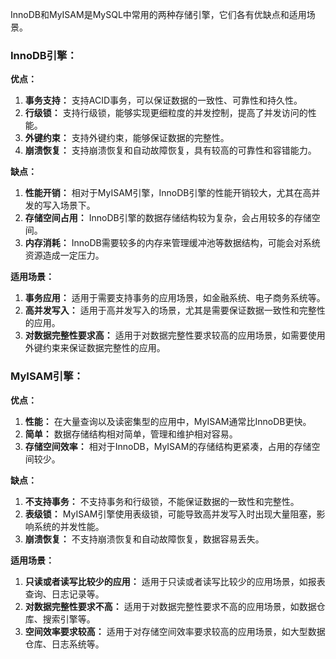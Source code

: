 InnoDB和MyISAM是MySQL中常用的两种存储引擎，它们各有优缺点和适用场景。

### InnoDB引擎：

**优点：**
1. **事务支持：** 支持ACID事务，可以保证数据的一致性、可靠性和持久性。
2. **行级锁：** 支持行级锁，能够实现更细粒度的并发控制，提高了并发访问的性能。
3. **外键约束：** 支持外键约束，能够保证数据的完整性。
4. **崩溃恢复：** 支持崩溃恢复和自动故障恢复，具有较高的可靠性和容错能力。

**缺点：**
1. **性能开销：** 相对于MyISAM引擎，InnoDB引擎的性能开销较大，尤其在高并发的写入场景下。
2. **存储空间占用：** InnoDB引擎的数据存储结构较为复杂，会占用较多的存储空间。
3. **内存消耗：** InnoDB需要较多的内存来管理缓冲池等数据结构，可能会对系统资源造成一定压力。

**适用场景：**
1. **事务应用：** 适用于需要支持事务的应用场景，如金融系统、电子商务系统等。
2. **高并发写入：** 适用于高并发写入的场景，尤其是需要保证数据一致性和完整性的应用。
3. **对数据完整性要求高：** 适用于对数据完整性要求较高的应用场景，如需要使用外键约束来保证数据完整性的应用。

### MyISAM引擎：

**优点：**
1. **性能：** 在大量查询以及读密集型的应用中，MyISAM通常比InnoDB更快。
2. **简单：** 数据存储结构相对简单，管理和维护相对容易。
3. **存储空间效率：** 相对于InnoDB，MyISAM的存储结构更紧凑，占用的存储空间较少。

**缺点：**
1. **不支持事务：** 不支持事务和行级锁，不能保证数据的一致性和完整性。
2. **表级锁：** MyISAM引擎使用表级锁，可能导致高并发写入时出现大量阻塞，影响系统的并发性能。
3. **崩溃恢复：** 不支持崩溃恢复和自动故障恢复，数据容易丢失。

**适用场景：**
1. **只读或者读写比较少的应用：** 适用于只读或者读写比较少的应用场景，如报表查询、日志记录等。
2. **对数据完整性要求不高：** 适用于对数据完整性要求不高的应用场景，如数据仓库、搜索引擎等。
3. **空间效率要求较高：** 适用于对存储空间效率要求较高的应用场景，如大型数据仓库、日志系统等。